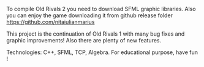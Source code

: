 To compile Old Rivals 2 you need to download SFML graphic libraries. Also you can enjoy the game downloading it from github release folder https://github.com/nitaiulianmarius

  This project is the continuation of Old Rivals 1 with many bug fixes and graphic improvements! Also there are plenty of new features.

Technologies: C++, SFML, TCP, Algebra. For educational purpose, have fun !
